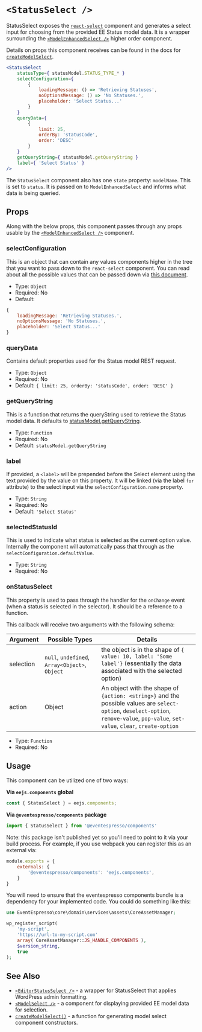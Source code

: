 # `<StatusSelect />`

StatusSelect exposes the [`react-select`](https://deploy-preview-2289--react-select.netlify.com/home) component and 
generates a select input for choosing from the provided EE Status model data. It is a wrapper surrounding the 
[`<ModelEnhancedSelect />`](model-select.md) higher order component.

Details on props this component receives can be found in the docs for [`createModelSelect`](./create-model-select.md).

```jsx
<StatusSelect
    statusType={ statusModel.STATUS_TYPE_* }
    selectConfiguration={
        {
            loadingMessage: () => 'Retrieving Statuses',
            noOptionsMessage: () => 'No Statuses.',
            placeholder: 'Select Status...'
        }
    }
    queryData={
        {
            limit: 25,
            orderBy: 'statusCode',
            order: 'DESC'
        }
    }
    getQueryString={ statusModel.getQueryString }
    label={ 'Select Status' }
/>
```

The `StatusSelect` component also has one `state` property: `modelName`.  This is set to `status`.  It is passed on to `ModelEnhancedSelect` and informs what data is being queried.

## Props

Along with the below props, this component passes through any props usable by the [`<ModelEnhancedSelect />`](model-select.md) component.

### selectConfiguration

This is an object that can contain any values components higher in the tree that you want to pass down to the `react-select` component.  You can read about all the possible values that can be passed down via [this document](https://deploy-preview-2289--react-select.netlify.com/props).

- Type: `Object`
- Required: No
- Default:
```js
{
    loadingMessage: 'Retrieving Statuses.',
    noOptionsMessage: 'No Statuses.',
    placeholder: 'Select Status...'
}
```

### queryData

Contains default properties used for the Status model REST request.

- Type: `Object`
- Required: No
- Default: `{ limit: 25, orderBy: 'statusCode', order: 'DESC' }`

### getQueryString

This is a function that returns the queryString used to retrieve the Status model data. It defaults to [statusModel.getQueryString](../../../../../assets/src/data/model/status/index.js).

- Type: `Function`
- Required: No
- Default: `statusModel.getQueryString`

### label

If provided, a `<label>` will be prepended before the Select element using the text provided by the value on this property.  It will be linked (via the label `for` attribute) to the select input via the `selectConfiguration.name` property.

- Type: `String`
- Required: No
- Default: `'Select Status'`

### selectedStatusId

This is used to indicate what status is selected as the current option value.  Internally the component will automatically pass that through as the `selectConfiguration.defaultValue`.

- Type: `String`
- Required: No

### onStatusSelect

This property is used to pass through the handler for the `onChange` event (when a status is selected in the selector).  It should be a reference to a function.

This callback will receive two arguments with the following schema:

| Argument | Possible Types | Details |
| -------- | --------------- | ------- |
| selection | `null`, `undefined`, `Array<Object>`, `Object` | the object is in the shape of `{ value: 10, label: 'Some label'}` (essentially the data associated with the selected option) |
| action | Object | An object with the shape of `{action: <string>}` and the possible values are `select-option`, `deselect-option`, `remove-value`, `pop-value`, `set-value`, `clear`, `create-option` |


- Type: `Function`
- Required: No

## Usage

This component can be utilized one of two ways:

**Via `eejs.components` global**

```js
const { StatusSelect } = eejs.components;
```

**Via `@eventespresso/components` package**

```js
import { StatusSelect } from '@eventespresso/components'
```

Note: this package isn't published yet so you'll need to point to it via your build process. For example, if you use webpack you can register this as an external via:

```js
module.exports = {
    externals: {
        '@eventespresso/components': 'eejs.components',
    }
}
```

You will need to ensure that the eventespresso components bundle is a dependency for your implemented code.  You could do something like this:

```php
use EventEspresso\core\domain\services\assets\CoreAssetManager;

wp_register_script(
    'my-script',
    'https://url-to-my-script.com'
    array( CoreAssetManager::JS_HANDLE_COMPONENTS ),
    $version_string,
    true
);
```


## See Also

- [`<EditorStatusSelect />`](./editor-status-select.md) - a wrapper for StatusSelect that applies WordPress admin formatting.
- [`<ModelSelect />`](./model-select.md) - a component for displaying provided EE model data for selection.
- [`createModelSelect()`](./create-model-select.md) - a function for generating model select component constructors.
